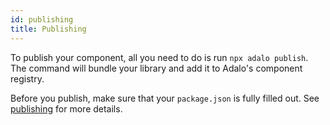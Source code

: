```yaml
---
id: publishing
title: Publishing
---
```


To publish your component, all you need to do is run `npx adalo publish`. The command will bundle your library and add it to Adalo's component registry.

Before you publish, make sure that your `package.json` is fully filled out. See [publishing](/docs/workflow/publishing) for more details.
